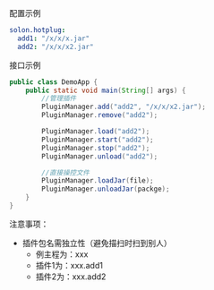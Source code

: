 配置示例

```yaml
solon.hotplug:
  add1: "/x/x/x.jar"
  add2: "/x/x/x2.jar"
```

接口示例

```java
public class DemoApp {
    public static void main(String[] args) {
        //管理插件
        PluginManager.add("add2", "/x/x/x2.jar");
        PluginManager.remove("add2");

        PluginManager.load("add2");
        PluginManager.start("add2");
        PluginManager.stop("add2");
        PluginManager.unload("add2");

        //直接操控文件
        PluginManager.loadJar(file);
        PluginManager.unloadJar(packge);
    }
}
```

注意事项：

* 插件包名需独立性（避免描扫时扫到别人）
  * 例主程为：xxx
  * 插件1为：xxx.add1
  * 插件2为：xxx.add2
